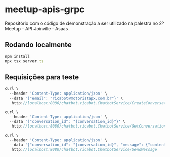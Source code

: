 
# meetup-apis-grpc

Repositório com o código de demonstração a ser utilizado na palestra no 2º Meetup - API Joinville - Asaas.


## Rodando localmente
```javascript
npm install
npx tsx server.ts
```

## Requisições para teste

```javascript
curl \
  --header 'Content-Type: application/json' \
  --data '{"email": "ricabot@motoristapx.com.br"}' \
   http://localhost:8080/chatbot.ricabot.ChatbotService/CreateConversation

curl \
  --header 'Content-Type: application/json' \
  --data '{"conversation_id": "{conversation_id}"}' \
   http://localhost:8080/chatbot.ricabot.ChatbotService/GetConversation

curl \
  --header 'Content-Type: application/json' \
  --data '{"conversation_id": "{conversation_id}", "message": {"content": "Meu nome é Ricabot. Em que posso te ajudar motora?"}}' \
   http://localhost:8080/chatbot.ricabot.ChatbotService/SendMessage

